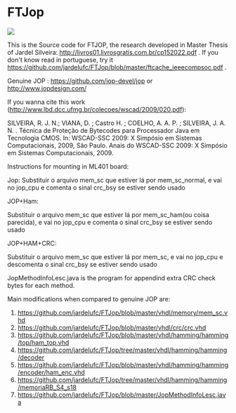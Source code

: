 # FTJop


<a href="http://silicon-russia.com/pages/2015_12_28/hierarchy_nexys4_ddr_full.html"><img src="http://silicon-russia.com/pages/2015_12_28/hierarchy_nexys4_ddr_full.png"></a>

This is the Source code for FTJOP, the research developed in Master Thesis of Jardel Silveira: http://livros01.livrosgratis.com.br/cp152022.pdf . If you don't know read in portuguese, try it https://github.com/jardelufc/FTJop/blob/master/ftcache_ieeecompsoc.pdf .

Genuine JOP : https://github.com/jop-devel/jop or http://www.jopdesign.com/

If you wanna cite this work (http://www.lbd.dcc.ufmg.br/colecoes/wscad/2009/020.pdf): 

SILVEIRA, R. J. N.; VIANA, D. ; Castro H. ; COELHO, A. A. P. ; SILVEIRA, J. A. N. . Técnica de Proteção de Bytecodes para Processador Java em Tecnologia CMOS. In: WSCAD-SSC 2009: X Simpósio em Sistemas Computacionais, 2009, São Paulo. Anais do WSCAD-SSC 2009: X Simpósio em Sistemas Computacionais, 2009.

Instructions for mounting in ML401 board:

Jop:
Substituir o arquivo mem_sc que estiver lá por mem_sc_normal, e vai no jop_cpu e comenta o sinal crc_bsy se estiver sendo usado

JOP+Ham:

Substituir o arquivo mem_sc que estiver lá por mem_sc_ham(ou coisa parecida), e vai no jop_cpu e comenta o sinal crc_bsy se estiver sendo usado

JOP+HAM+CRC:

Substituir o arquivo mem_sc que estiver lá por mem_sc, e vai no jop_cpu e descomenta o sinal crc_bsy se estiver sendo usado

JopMethodInfoLesc.java is the program for appendind extra CRC check bytes for each method.

Main modifications when compared to genuine JOP are:

1. https://github.com/jardelufc/FTJop/blob/master/vhdl/memory/mem_sc.vhd
2. https://github.com/jardelufc/FTJop/blob/master/vhdl/crc/crc.vhd
3. https://github.com/jardelufc/FTJop/blob/master/vhdl/hamming/hamming/top/ham_top.vhd 
4. https://github.com/jardelufc/FTJop/tree/master/vhdl/hamming/hamming/decoder
5. https://github.com/jardelufc/FTJop/blob/master/vhdl/hamming/hamming/encoder/ham_enc.vhd
6. https://github.com/jardelufc/FTJop/tree/master/vhdl/hamming/hamming/memoriaRB_S4_s18
7. https://github.com/jardelufc/FTJop/blob/master/JopMethodInfoLesc.java
